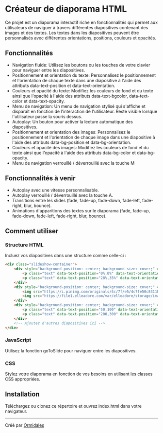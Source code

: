 # Créateur de diaporama HTML
Ce projet est un diaporama interactif riche en fonctionnalités qui permet aux utilisateurs de naviguer à travers différentes diapositives contenant des images et des textes. Les textes dans les diapositives peuvent être personnalisés avec différentes orientations, positions, couleurs et opacités.

## Fonctionnalités
- Navigation fluide: Utilisez les boutons ou les touches de votre clavier pour naviguer entre les diapositives.
- Positionnement et orientation du texte: Personnalisez le positionnement et l'orientation de chaque texte dans une diapositive à l'aide des attributs data-text-position et data-text-orientation.
- Couleurs et opacité du texte: Modifiez les couleurs de fond et du texte ainsi que l'opacité à l'aide des attributs data-text-bgcolor, data-text-color et data-text-opacity.
- Menu de navigation: Un menu de navigation stylisé qui s'affiche et disparaît en fonction de l'interaction de l'utilisateur. Reste visible lorsque l'utilisateur passe la souris dessus.
- Autoplay: Un bouton pour activer la lecture automatique des diapositives.
- Positionnement et orientation des images: Personnalisez le positionnement et l'orientation de chaque image dans une diapositive à l'aide des attributs data-bg-position et data-bg-orientation.
- Couleurs et opacité des images: Modifiez les couleurs de fond et du texte ainsi que l'opacité à l'aide des attributs data-bg-color et data-bg-opacity.
- Menu de navigation verrouillé / déverrouillé avec la touche M

## Fonctionnalités à venir
- Autoplay avec une vitesse personnalisable.
- Autoplay verrouillé / déverrouillé avec la touche A.
- Transitions entre les slides (fade, fade-up, fade-down, fade-left, fade-right, blur, bounce).
- Animations d'apparitions des textes sur le diaporama (fade, fade-up, fade-down, fade-left, fade-right, blur, bounce).

## Comment utiliser
### Structure HTML
Incluez vos diapositives dans une structure comme celle-ci :
```html
<div class="slideshow-container">
    <div style="background-position: center; background-size: cover;" class="slide" data-bg-image="https://saknyskarcios.lt/img/matrix-background-gif-15.gif">
        <p class="text" data-text-position="0%,0%" data-text-orientation="0" data-text-bgcolor="red" data-text-color="#ffffff" data-text-opacity="1" data-text-size="5rem" data-text-width="200vh" data-text-padding="1rem" data-text-roundness="10px">regjnerkgnerkgbnr</p>
        <p class="text" data-text-position="28%,35%" data-text-orientation="0" data-text-bgcolor="white" data-text-color="black" data-text-opacity="1" data-text-size="2.5rem" data-text-width="200vh" data-text-padding="0.5rem" data-text-roundness="5px">ergkljnerognergjoerngerjkogjergjerogjnero</p>
    </div>
    <div style="background-position: center; background-size: cover;" class="slide" data-bg-image="https://c4.wallpaperflare.com/wallpaper/568/777/264/video-games-digital-art-gordon-man-half-life-wallpaper-preview.jpg">
        <img src="https://i.pinimg.com/originals/4c/7f/e5/4c7fe50c8311b06c1882e0e7cf4df090.png" data-img-position="50%,50%" data-img-width="500px" data-img-orientation="15">
        <img src="https://file1.elleadore.com/var/elleadore/storage/images/article/je-suis-une-fille-drole-a-ma-maniere-41656/426590-1-fre-FR/Je-suis-une-fille-drole-a-ma-maniere.jpg" data-img-position="25%,68%" data-img-width="300px" data-img-orientation="-15">
    </div>
    <div style="background-position: center; background-size: cover;" class="slide" data-bg-image="https://c4.wallpaperflare.com/wallpaper/568/777/264/video-games-digital-art-gordon-man-half-life-wallpaper-preview.jpg">
        <p class="text" data-text-position="50,100" data-text-orientation="45">Texte 1 pour la diapositive</p>
        <p class="text" data-text-position="200,300" data-text-orientation="0">Texte 2 pour la diapositive</p>
    </div>
    <!-- Ajoutez d'autres diapositives ici -->
</div>
```

### JavaScript
Utilisez la fonction goToSlide pour naviguer entre les diapositives.

### CSS
Stylez votre diaporama en fonction de vos besoins en utilisant les classes CSS appropriées.

## Installation
Téléchargez ou clonez ce répertoire et ouvrez index.html dans votre navigateur.

---

Créé par [Ormidales](https://github.com/Ormidales)
